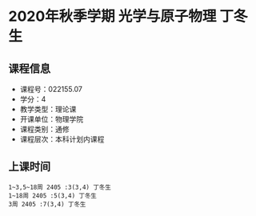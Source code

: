 # 2020年秋季学期 光学与原子物理 丁冬生






## 课程信息

- 课程号：022155.07
- 学分：4
- 教学类型：理论课
- 开课单位：物理学院
- 课程类别：通修
- 课程层次：本科计划内课程

## 上课时间

```
1~3,5~18周 2405 :3(3,4) 丁冬生
1~18周 2405 :5(3,4) 丁冬生
3周 2405 :7(3,4) 丁冬生
```

